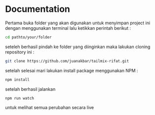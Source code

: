 # Documentation

<p>Pertama buka folder yang akan digunakan untuk menyimpan project ini dengan menggunakan terminal lalu ketikkan perintah berikut :</p>

```bash
cd pathto/your/folder
```

seteleh berhasil pindah ke folder yang diinginkan maka lakukan cloning repository ini :
```bash
git clone https://github.com/juanakbar/tailmix-rifat.git
```

setelah selesai mari lakukan install package menggunakan NPM :
```bash
npm install
```

setelah berhasil jalankan
```bash
npm run watch
```
untuk melihat semua perubahan secara live
